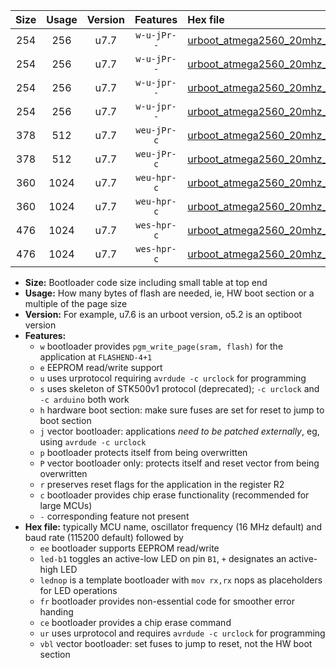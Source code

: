 |Size|Usage|Version|Features|Hex file|
|:-:|:-:|:-:|:-:|:--|
|254|256|u7.7|`w-u-jPr--`|[urboot_atmega2560_20mhz_115200bps_led+b7_ur_vbl.hex](https://raw.githubusercontent.com/stefanrueger/urboot.hex/main/mcus/atmega2560/fcpu_20mhz/115200_bps/urboot_atmega2560_20mhz_115200bps_led+b7_ur_vbl.hex)|
|254|256|u7.7|`w-u-jPr--`|[urboot_atmega2560_20mhz_115200bps_lednop_ur_vbl.hex](https://raw.githubusercontent.com/stefanrueger/urboot.hex/main/mcus/atmega2560/fcpu_20mhz/115200_bps/urboot_atmega2560_20mhz_115200bps_lednop_ur_vbl.hex)|
|254|256|u7.7|`w-u-jpr--`|[urboot_atmega2560_20mhz_115200bps_led+b7_fr_ur_vbl.hex](https://raw.githubusercontent.com/stefanrueger/urboot.hex/main/mcus/atmega2560/fcpu_20mhz/115200_bps/urboot_atmega2560_20mhz_115200bps_led+b7_fr_ur_vbl.hex)|
|254|256|u7.7|`w-u-jpr--`|[urboot_atmega2560_20mhz_115200bps_lednop_fr_ur_vbl.hex](https://raw.githubusercontent.com/stefanrueger/urboot.hex/main/mcus/atmega2560/fcpu_20mhz/115200_bps/urboot_atmega2560_20mhz_115200bps_lednop_fr_ur_vbl.hex)|
|378|512|u7.7|`weu-jPr-c`|[urboot_atmega2560_20mhz_115200bps_ee_led+b7_fr_ce_ur_vbl.hex](https://raw.githubusercontent.com/stefanrueger/urboot.hex/main/mcus/atmega2560/fcpu_20mhz/115200_bps/urboot_atmega2560_20mhz_115200bps_ee_led+b7_fr_ce_ur_vbl.hex)|
|378|512|u7.7|`weu-jPr-c`|[urboot_atmega2560_20mhz_115200bps_ee_lednop_fr_ce_ur_vbl.hex](https://raw.githubusercontent.com/stefanrueger/urboot.hex/main/mcus/atmega2560/fcpu_20mhz/115200_bps/urboot_atmega2560_20mhz_115200bps_ee_lednop_fr_ce_ur_vbl.hex)|
|360|1024|u7.7|`weu-hpr-c`|[urboot_atmega2560_20mhz_115200bps_ee_led+b7_fr_ce_ur.hex](https://raw.githubusercontent.com/stefanrueger/urboot.hex/main/mcus/atmega2560/fcpu_20mhz/115200_bps/urboot_atmega2560_20mhz_115200bps_ee_led+b7_fr_ce_ur.hex)|
|360|1024|u7.7|`weu-hpr-c`|[urboot_atmega2560_20mhz_115200bps_ee_lednop_fr_ce_ur.hex](https://raw.githubusercontent.com/stefanrueger/urboot.hex/main/mcus/atmega2560/fcpu_20mhz/115200_bps/urboot_atmega2560_20mhz_115200bps_ee_lednop_fr_ce_ur.hex)|
|476|1024|u7.7|`wes-hpr-c`|[urboot_atmega2560_20mhz_115200bps_ee_led+b7_fr_ce.hex](https://raw.githubusercontent.com/stefanrueger/urboot.hex/main/mcus/atmega2560/fcpu_20mhz/115200_bps/urboot_atmega2560_20mhz_115200bps_ee_led+b7_fr_ce.hex)|
|476|1024|u7.7|`wes-hpr-c`|[urboot_atmega2560_20mhz_115200bps_ee_lednop_fr_ce.hex](https://raw.githubusercontent.com/stefanrueger/urboot.hex/main/mcus/atmega2560/fcpu_20mhz/115200_bps/urboot_atmega2560_20mhz_115200bps_ee_lednop_fr_ce.hex)|

- **Size:** Bootloader code size including small table at top end
- **Usage:** How many bytes of flash are needed, ie, HW boot section or a multiple of the page size
- **Version:** For example, u7.6 is an urboot version, o5.2 is an optiboot version
- **Features:**
  + `w` bootloader provides `pgm_write_page(sram, flash)` for the application at `FLASHEND-4+1`
  + `e` EEPROM read/write support
  + `u` uses urprotocol requiring `avrdude -c urclock` for programming
  + `s` uses skeleton of STK500v1 protocol (deprecated); `-c urclock` and `-c arduino` both work
  + `h` hardware boot section: make sure fuses are set for reset to jump to boot section
  + `j` vector bootloader: applications *need to be patched externally*, eg, using `avrdude -c urclock`
  + `p` bootloader protects itself from being overwritten
  + `P` vector bootloader only: protects itself and reset vector from being overwritten
  + `r` preserves reset flags for the application in the register R2
  + `c` bootloader provides chip erase functionality (recommended for large MCUs)
  + `-` corresponding feature not present
- **Hex file:** typically MCU name, oscillator frequency (16 MHz default) and baud rate (115200 default) followed by
  + `ee` bootloader supports EEPROM read/write
  + `led-b1` toggles an active-low LED on pin `B1`, `+` designates an active-high LED
  + `lednop` is a template bootloader with `mov rx,rx` nops as placeholders for LED operations
  + `fr` bootloader provides non-essential code for smoother error handing
  + `ce` bootloader provides a chip erase command
  + `ur` uses urprotocol and requires `avrdude -c urclock` for programming
  + `vbl` vector bootloader: set fuses to jump to reset, not the HW boot section
